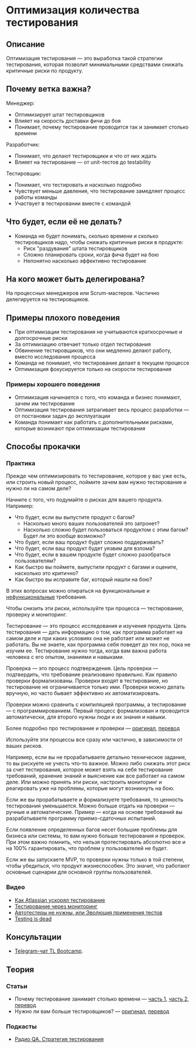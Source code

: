 # Оптимизация количества тестирования
## Описание
Оптимизация тестирования — это выработка такой стратегии тестирования, которая позволит минимальными средствами снижать критичные риски по продукту.

## Почему ветка важна?
Менеджер:
- Оптимизирует штат тестировщиков
- Влияет на скорость доставки фичи до боя
- Понимает, почему тестирование проводится так и занимает столько времени

Разработчик:
- Понимает, что делают тестировщики  и что от них ждать
- Влияет на тестирование — от unit-тестов до testability

Тестировщик:
- Понимает, что тестировать и насколько подробно
- Чувствует меньше давления, что тестирование замедляет процесс работы команды
- Участвует в тестировании вместе с командой

## Что будет, если её не делать?
- Команда не будет понимать, сколько времени и сколько тестировщиков надо, чтобы снижать критичные риски в продукте:
  - Риск "раздувания" штата тестировщиков
  - Сложно планировать сроки, когда фича будет на бою
  - Непонятно насколько эффективно тестирование

## На кого может быть делегирована?
На процессных менеджеров или Scrum-мастеров. Частично делегируется на тестировщиков.

## Примеры плохого поведения
- При оптимизации тестирования не учитываются краткосрочные и долгосрочные риски
- За оптимизацию отвечает только отдел тестирования
- Обвинение тестировщиков, что они медленно делают работу, вместо исследования процесса
- Команда не понимает, что тестирование делает в текущем процессе
- Оптимизация фокусируется только на скорости тестирования

### Примеры хорошего поведения
- Оптимизация начинается с того, что команда и бизнес понимают, зачем им тестирование
- Оптимизация тестирования затрагивает весь процесс разработки — от постановки задач до эксплуатации
- Команда понимает как работать с дополнительными рисками, которые возникают при оптимизации тестирования

## Способы прокачки
### Практика

Прежде чем оптимизировать то тестирование, которое у вас уже есть, или строить новый процесс, поймите зачем вам нужно тестирование и нужно ли на самом деле?

Начните с того, что подумайте о рисках для вашего продукта. Например:
- Что будет, если вы выпустите продукт с багом?
  - Насколько много ваших пользователей это затронет?
  - Насколько сложно будет пользоваться продуктом с этим багом? Будет ли это вообще возможно?
- Что будет, если ваш продукт будет сложно поддерживать?
- Что будет, если ваш продукт будет уязвим для взлома?
- Что будет, если в вашем продукте будет сложно разобраться пользователям?
- Как быстро вы поймете, выпустили продукт с багами и оцените, насколько это критично?
- Как быстро вы исправите баг, который нашли на бою?

В этих вопросах можно опираться на функциональные и [нефункциональные](https://github.com/tlbootcamp/tlroadmap/blob/master/skills/technical-lead/nfr.md) требования.

Чтобы снизить эти риски, используйте три процесса — тестирование, проверку и мониторинг.

Тестирование — это процесс исследования и изучения продукта. Цель тестирования — дать информацию о том, как программа работает на самом деле и при каких условиях она не работает или может не работать. Вы не знаете, как программа себя поведет до тех пор, пока не изучим ее. Тестирование нужно тогда, когда вам важна работа человека с его опытом, знаниями и навыками.

Проверка — это процесс подтверждения. Цель проверки — подтвердить, что требование реализовано правильно. Как правило проверки формализованы. Проверки входят в тестирование, но тестирование не ограничивается только ими. Проверки можно делать вручную, но часто бывает эффективно их автоматизировать.

Проверки можно сравнить с компиляцией программы, а тестирование — с программированием. Первый процесс формализован и проводится автоматически, для второго нужны люди и их знания и навыки.

Более подробно про тестирование и проверки — [оригинал](https://www.developsense.com/blog/2009/08/testing-vs-checking/), [перевод](http://qastugama.blogspot.com/2013/09/blog-post_6.html)

Используйте эти процессы все сразу или частично, в зависимости от ваших рисков.

Например, если вы не прорабатываете детально техническое задание, то вы рискуете не учесть что-то важное. Можно либо снижать этот риск за счет тестирования, которое может взять на себя тестирование требований, хранение знаний и выяснение как все работает на самом деле. Или можно принять эти риски, настроить мониторинг и реагировать уже на проблемы, которые могут возникнуть на бою.

Если же вы прорабатываете и формализуете требования, то ценность тестирования уменьшается. Можно больше отдать на проверки — ручные и автоматические. Пример — когда на основе требований вы разрабатываете программу приемо-сдаточных испытаний.

Если появление определенных багов несет большие проблемы для бизнеса или системы, то вам нужно больше тестирования и проверок. При этом важно помнить, что нельзя протестировать абсолютно все и на 100% гарантировать, что проблем у пользователей не будет.

Если же вы запускаете MVP, то проверки нужны только в той степени, чтобы убедиться, что продукт жизнеспособен. Это значит, что работают основные сценарии для основной группы пользователей.

### Видео
- [Как Atlassian ускорял тестирование](https://www.atlassian.com/agile/software-development/qa-at-speed)
- [Тестирование через мониторинг](https://www.highload.ru/2016/abstracts/2346.html)
- [Автотестеры не нужны, или Эволюция применения тестов](https://www.youtube.com/watch?v=jviyM-2D0F8&l)
- [Testing is dead](https://www.youtube.com/watch?v=X1jWe5rOu3g)

## Консультации
- [Telegram-чат TL Bootcamp](https://tlinks.run/tlbootcamp).

## Теория
### Статьи
- Почему тестирование занимает столько времени — [часть 1](https://www.developsense.com/blog/2009/11/why-is-testing-taking-so-long-part-1), [часть 2](https://www.developsense.com/blog/2009/11/what-does-testing-take-so-long-part-2), [перевод](https://software-testing.ru/library/testing/general-testing/911-why-is-testing-taking-so-long)
- Нужно ли вам больше тестировщиков? — [оригинал](https://www.developsense.com/blog/2007/04/do-you-need-more-testers-context-driven), [перевод](http://goblingame.blogspot.com/2011/09/blog-post.html)

### Подкасты
- [Радио QA. Стратегия тестирования](http://radio-qa.com/vypusk-10-strategiya-testirovaniya/)
